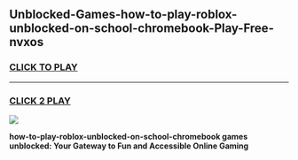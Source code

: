 
## Unblocked-Games-how-to-play-roblox-unblocked-on-school-chromebook-Play-Free-nvxos
<h3>
<a href="https://premium76.site?title=how-to-play-roblox-unblocked-on-school-chromebook&ref=18A1">CLICK TO PLAY</a></h3>
<hr>

<h3>
<a href="https://premium76.site?title=how-to-play-roblox-unblocked-on-school-chromebook&ref=18A1">CLICK 2 PLAY</a>
  
</h3>

<a href="https://premium76.site?title=how-to-play-roblox-unblocked-on-school-chromebook&ref=18A1"><img src="https://clearcache.store/games.png"></a>


**how-to-play-roblox-unblocked-on-school-chromebook games unblocked: Your Gateway to Fun and Accessible Online Gaming**
